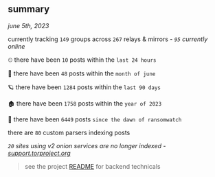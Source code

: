 
## summary
_june 5th, 2023_

currently tracking `149` groups across `267` relays & mirrors - _`95` currently online_

⏲ there have been `10` posts within the `last 24 hours`

🦈 there have been `48` posts within the `month of june`

🪐 there have been `1284` posts within the `last 90 days`

🏚 there have been `1758` posts within the `year of 2023`

🦕 there have been `6449` posts `since the dawn of ransomwatch`

there are `80` custom parsers indexing posts

_`20` sites using v2 onion services are no longer indexed - [support.torproject.org](https://support.torproject.org/onionservices/v2-deprecation/)_

> see the project [README](https://github.com/joshhighet/ransomwatch#ransomwatch--) for backend technicals
